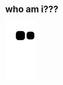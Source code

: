 # who am i???


<img src='https://github.com/darkkLUCIFER/darkkLUCIFER/blob/output/github-contribution-grid-snake.svg'> 
